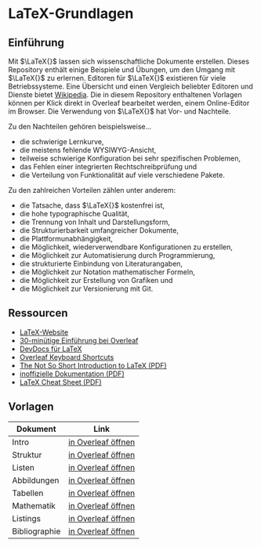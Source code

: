 # LaTeX-Grundlagen

## Einführung

Mit $\LaTeX{}$ lassen sich wissenschaftliche Dokumente erstellen. Dieses Repository enthält einige Beispiele und Übungen, um den Umgang mit $\LaTeX{}$ zu erlernen. Editoren für $\LaTeX{}$ existieren für viele Betriebssysteme. Eine Übersicht und einen Vergleich beliebter Editoren und Dienste bietet [Wikipedia](https://en.wikipedia.org/wiki/Comparison_of_TeX_editors). Die in diesem Repository enthaltenen Vorlagen können per Klick direkt in Overleaf bearbeitet werden, einem Online-Editor im Browser. Die Verwendung von $\LaTeX{}$ hat Vor- und Nachteile.

Zu den Nachteilen gehören beispielsweise...

- die schwierige Lernkurve,
- die meistens fehlende WYSIWYG-Ansicht,
- teilweise schwierige Konfiguration bei sehr spezifischen Problemen,
- das Fehlen einer integrierten Rechtschreibprüfung und
- die Verteilung von Funktionalität auf viele verschiedene Pakete.

Zu den zahlreichen Vorteilen zählen unter anderem:

- die Tatsache, dass $\LaTeX{}$ kostenfrei ist,
- die hohe typographische Qualität,
- die Trennung von Inhalt und Darstellungsform,
- die Strukturierbarkeit umfangreicher Dokumente,
- die Plattformunabhängigkeit,
- die Möglichkeit, wiederverwendbare Konfigurationen zu erstellen,
- die Möglichkeit zur Automatisierung durch Programmierung,
- die strukturierte Einbindung von Literaturangaben,
- die Möglichkeit zur Notation mathematischer Formeln,
- die Möglichkeit zur Erstellung von Grafiken und
- die Möglichkeit zur Versionierung mit Git.

## Ressourcen

- [LaTeX-Website](https://www.latex-project.org/get/)
- [30-minütige Einführung bei Overleaf](https://www.overleaf.com/learn/latex/Learn_LaTeX_in_30_minutes)
- [DevDocs für LaTeX](https://devdocs.io/latex/)
- [Overleaf Keyboard Shortcuts](https://www.overleaf.com/latex/templates/overleaf-keyboard-shortcuts/pphdnzrwmttk.pdf)
- [The Not So Short Introduction to LaTeX (PDF)](https://tobi.oetiker.ch/lshort/lshort.pdf)
- [inoffizielle Dokumentation (PDF)](https://latexref.xyz/dev/latex2e.pdf)
- [LaTeX Cheat Sheet (PDF)](https://wch.github.io/latexsheet/latexsheet.pdf)

## Vorlagen

| Dokument      | Link                    |
| ------------- | ----------------------- |
| Intro         | [in Overleaf öffnen][1] |
| Struktur      | [in Overleaf öffnen][2] |
| Listen        | [in Overleaf öffnen][3] |
| Abbildungen   | [in Overleaf öffnen][4] |
| Tabellen      | [in Overleaf öffnen][5] |
| Mathematik    | [in Overleaf öffnen][6] |
| Listings      | [in Overleaf öffnen][7] |
| Bibliographie | [in Overleaf öffnen][8] |

[1]: https://www.overleaf.com/docs?snip_uri=https://raw.githubusercontent.com/tknuth/latex-grundlagen/master/01-intro/main.tex
[2]: https://www.overleaf.com/docs?snip_uri=https://raw.githubusercontent.com/tknuth/latex-grundlagen/master/02-struktur/main.tex
[3]: https://www.overleaf.com/docs?snip_uri=https://raw.githubusercontent.com/tknuth/latex-grundlagen/master/03-listen/main.tex
[4]: https://www.overleaf.com/docs?snip_uri=https://raw.githubusercontent.com/tknuth/latex-grundlagen/master/04-abbildungen/main.tex
[5]: https://www.overleaf.com/docs?snip_uri=https://raw.githubusercontent.com/tknuth/latex-grundlagen/master/05-tabellen/main.tex
[6]: https://www.overleaf.com/docs?snip_uri=https://raw.githubusercontent.com/tknuth/latex-grundlagen/master/06-mathematik/main.tex
[7]: https://www.overleaf.com/docs?snip_uri=https://raw.githubusercontent.com/tknuth/latex-grundlagen/master/07-listings/main.tex

[8]: https://www.overleaf.com/docs?snip_uri[]=https://raw.githubusercontent.com/tknuth/latex-grundlagen/master/08-bibliographie/main.tex&snip_uri[]=https://raw.githubusercontent.com/tknuth/latex-grundlagen/master/08-bibliographie/bibliography.bib
